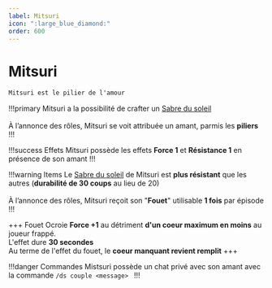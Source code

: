 ```yaml
---
label: Mitsuri
icon: ":large_blue_diamond:"
order: 600
---
```


# Mitsuri

```txt
Mitsuri est le pilier de l'amour
```

!!!primary
Mitsuri a la possibilité de crafter un [Sabre du soleil](/demonslayer-uhc/divers/sabre) <br>
<br>
À l’annonce des rôles, Mitsuri se voit attribuée un amant, parmis les **piliers**
!!!

!!!success Effets
Mitsuri possède les effets **Force 1** et **Résistance 1** en présence de son amant
!!!

!!!warning Items
Le [Sabre du soleil](/demonslayer-uhc/divers/sabre) de Mitsuri est **plus résistant** que les autres (**durabilité de 30 coups** au lieu de 20)<br>
<br>
À l’annonce des rôles, Mitsuri reçoit son "**Fouet**" utilisable **1 fois** par épisode
!!!

+++ Fouet
Ocroie **Force +1** au détriment **d'un coeur maximum en moins** au joueur frappé. <br>
L'effet dure **30 secondes** <br>
Au terme de l'effet du fouet, le **coeur manquant revient remplit**
+++

!!!danger Commandes
Mistsuri possède un chat privé avec son amant avec la commande ```/ds couple <message> ```
!!!

